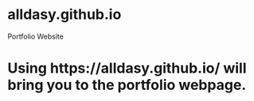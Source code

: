 # alldasy.github.io
Portfolio Website
<h1> Using https://alldasy.github.io/ will bring you to the portfolio webpage. </h1>
